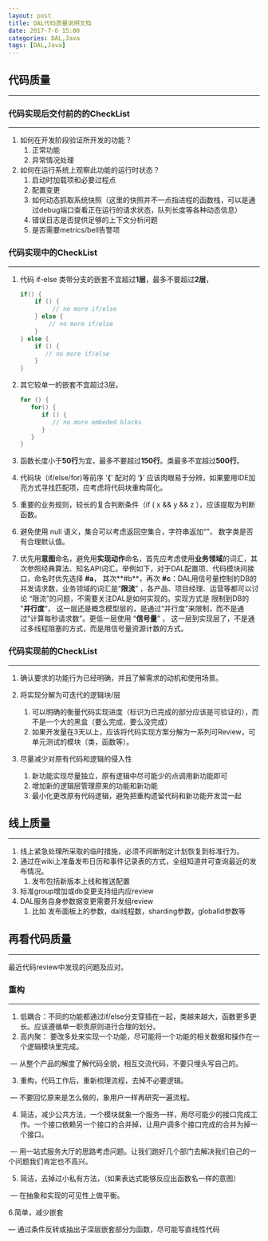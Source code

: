 ```yaml
---
layout: post
title: DAL代码质量说明文档
date: 2017-7-6 15:00
categories: DAL,Java
tags: [DAL,Java]
---
```




## 代码质量

------

### 代码实现后交付前的的CheckList

------

1. 如何在开发阶段验证所开发的功能？
   1. 正常功能
   2. 异常情况处理
2. 如何在运行系统上观察此功能的运行时状态？
   1. 启动时加载项和必要过程点
   2. 配置变更
   3. 如何动态抓取系统快照（这里的快照并不一点指进程的函数栈，可以是通过debug端口查看正在运行的请求状态，队列长度等各种动态信息）
   4. 错误日志是否提供足够的上下文分析问题
   5. 是否需要metrics/bell告警项

### 代码实现中的CheckList

------

1. 代码 if-else 类带分支的嵌套不宜超过**1层**，最多不要超过**2层**，

   ```java
   if() {
       if () {
            // no more if/else
       } else {
           // no more if/else 
       }
   } else {
       if () {
          // no more if/else
       }
   }
   ```

2. 其它较单一的嵌套不宜超过3层。

   ```java
   for () {
      for() {
         if () {
            // no more embeded blocks
         } 
      }
   }
   ```

3. 函数长度小于**50行**为宜，最多不要超过**150行**。类最多不宜超过**500行**。

4. 代码块（if/else/for)等前序 '**{**'  配对的  ‘**}**’ 应该肉眼易于分辨，如果要用IDE加亮方式寻找匹配项，应考虑将代码块重构简化。

5. 重要的业务规则，较长的复合判断条件（if ( x && y && z ），应该提取为判断函数。

6. 避免使用 null 语义，集合可以考虑返回空集合，字符串返加“”， 数字类是否有合理默认值。

7. 优先用**意图**命名，避免用**实现动作**命名，首先应考虑使用**业务领域**的词汇，其次参照经典算法、知名API词汇。举例如下，对于DAL配置项、代码模块间接口，命名时优先选择 **#a**， 其次**#b**，再次 **#c**：DAL用信号量控制的DB的并发请求数，业务领域的词汇是“**限流**” ，各产品、项目经理、运营等都可以讨论 “限流”的问题，不需要关注DAL是如何实现的。实现方式是 限制到DB的 "**并行度**“， 这一层还是概念模型层的，是通过“并行度”来限制，而不是通过“计算每秒请求数”。更低一层使用 “**信号量**” ， 这一层到实现层了，不是通过多线程阻塞的方式，而是用信号量资源计数的方式。

### 代码实现前的CheckList

------

1. 确认要求的功能行为已经明确，并且了解需求的动机和使用场景。

2. 将实现分解为可迭代的逻辑块/层​

   1. 可以明确的衡量代码实现进度（标识为已完成的部分应该是可验证的），而不是一个大的黑盒（要么完成，要么没完成）
   2. 如果开发量在3天以上，应该将代码实现方案分解为一系列可Review，可单元测试的模块（类，函数等）。

3. 尽量减少对原有代码和逻辑的侵入性

   1. 新功能实现尽量独立，原有逻辑中尽可能少的点调用新功能即可
   2. 增加新的逻辑层管理原来的功能和新功能
   3. 最小化更改原有代码逻辑，避免把重构遗留代码和新功能开发混一起

## 线上质量

------

1. 线上紧急处理所采取的临时措施，必须不间断制定计划恢复到标准行为。
2. 通过在wiki上准备发布日历和事件记录表的方式，全组知道并可查询最近的发布情况。
   1. 发布包括新版本上线和推送配置
3. 标准group增加或db变更支持组内应review
4. DAL服务自身参数据变更需要开发组review
   1. 比如 发布面板上的参数，dal线程数，sharding参数，globalId参数等

## 再看代码质量

------

最近代码review中发现的问题及应对。

### 重构

------

1.  低耦合：不同的功能都通过if/else分支穿插在一起，类越来越大，函数更多更长。应该遵循单一职责原则进行合理的划分。
2.  高内聚： 要改多处来实现一个功能，尽可能将一个功能的相关数据和操作在一个逻辑模块里完成。

​       — 从整个产品的解度了解代码全貌，相互交流代码，不要只埋头写自己的。

3. 重构，代码工作后，重新梳理流程，去掉不必要逻辑。

​      — 不要回忆原来是怎么做的，象用户一样再研究一遍流程。

4. 简洁，减少公共方法，一个模块就象一个服务一样，用尽可能少的接口完成工作。一个接口依赖另一个接口的合并掉，让用户调多个接口完成的合并为掉一个接口。

​     — 用一站式服务大厅的思路考虑问题。让我们跑好几个部门去解决我们自己的一个问题我们肯定也不高兴。

5. 简洁，去掉过小私有方法，（如果表达式能够反应出函数名一样的意图）

​     — 在抽象和实现的可见性上做平衡。

  6.简单，减少嵌套

   — 通过条件反转或抽出子深层嵌套部分为函数，尽可能写直线性代码